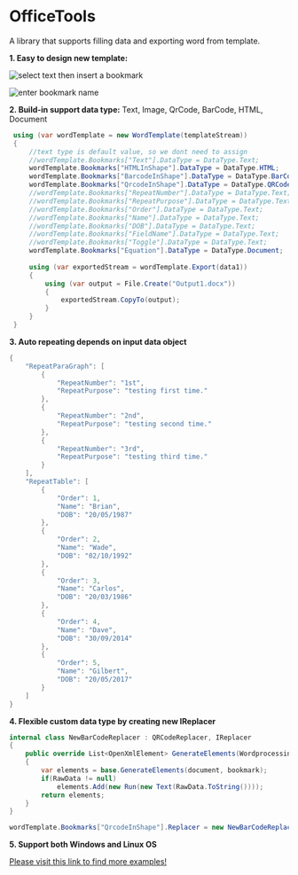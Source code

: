 # OfficeTools
A library that supports filling data and exporting word from template.

**1. Easy to design new template:**<br/>
<p align="left">
    <img alt="select text then insert a bookmark" src="https://github.com/luuducly/OfficeTools/assets/69654714/26426e2e-dd83-420e-a6c0-8a78b1109eb9"/>
</p>
<p align="left">
    <img alt="enter bookmark name" src="https://github.com/luuducly/OfficeTools/assets/69654714/942a1843-1254-4c61-84d6-f3fdcde8a8d5"/>
</p>

**2. Build-in support data type:** Text, Image, QrCode, BarCode, HTML, Document<br/>

   ```csharp
    using (var wordTemplate = new WordTemplate(templateStream))
    {
        //text type is default value, so we dont need to assign
        //wordTemplate.Bookmarks["Text"].DataType = DataType.Text;
        wordTemplate.Bookmarks["HTMLInShape"].DataType = DataType.HTML;
        wordTemplate.Bookmarks["BarcodeInShape"].DataType = DataType.BarCode;
        wordTemplate.Bookmarks["QrcodeInShape"].DataType = DataType.QRCode;
        //wordTemplate.Bookmarks["RepeatNumber"].DataType = DataType.Text;
        //wordTemplate.Bookmarks["RepeatPurpose"].DataType = DataType.Text;
        //wordTemplate.Bookmarks["Order"].DataType = DataType.Text;
        //wordTemplate.Bookmarks["Name"].DataType = DataType.Text;
        //wordTemplate.Bookmarks["DOB"].DataType = DataType.Text;
        //wordTemplate.Bookmarks["FieldName"].DataType = DataType.Text;
        //wordTemplate.Bookmarks["Toggle"].DataType = DataType.Text;
        wordTemplate.Bookmarks["Equation"].DataType = DataType.Document;
    
        using (var exportedStream = wordTemplate.Export(data1))
        {
            using (var output = File.Create("Output1.docx"))
            {
                exportedStream.CopyTo(output);
            }
        }    
    }
  ```

**3. Auto repeating depends on input data object**<br/>
```csharp
{
    "RepeatParaGraph": [
        {
            "RepeatNumber": "1st",
            "RepeatPurpose": "testing first time."
        },
        {
            "RepeatNumber": "2nd",
            "RepeatPurpose": "testing second time."
        },
        {
            "RepeatNumber": "3rd",
            "RepeatPurpose": "testing third time."
        }
    ],
    "RepeatTable": [
        {
            "Order": 1,
            "Name": "Brian",
            "DOB": "20/05/1987"
        },
        {
            "Order": 2,
            "Name": "Wade",
            "DOB": "02/10/1992"
        },
        {
            "Order": 3,
            "Name": "Carlos",
            "DOB": "20/03/1986"
        },
        {
            "Order": 4,
            "Name": "Dave",
            "DOB": "30/09/2014"
        },
        {
            "Order": 5,
            "Name": "Gilbert",
            "DOB": "20/05/2017"
        }
    ]
}
```

**4. Flexible custom data type by creating new IReplacer**<br/>
```csharp
internal class NewBarCodeReplacer : QRCodeReplacer, IReplacer
{
    public override List<OpenXmlElement> GenerateElements(WordprocessingDocument document, Bookmark bookmark)
    {
        var elements = base.GenerateElements(document, bookmark);
        if(RawData != null)
            elements.Add(new Run(new Text(RawData.ToString())));
        return elements;
    }
}

wordTemplate.Bookmarks["QrcodeInShape"].Replacer = new NewBarCodeReplacer();
```
**5. Support both Windows and Linux OS**

<a href='https://github.com/luuducly/OfficeTools/tree/main/src/OfficeTools.Example'>Please visit this link to find more examples!</a>
